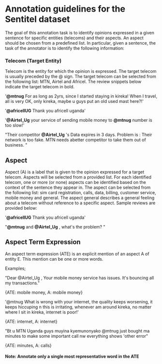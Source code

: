 # Annotation guidelines for the Sentitel dataset

The goal of this annotation task is to identify opinions expressed in a given sentence for specific entities (telecoms) and their aspects. An aspect should be chosen from a predefined list. In particular, given a sentence, the task of the annotator is to identify the following information:

### Telecom (Target Entity)
Telecom is the entity for which the opinion is expressed. The target telecom is usually preceded by the @ sign. The target telecom can be selected from the following list: MTN, Airtel and Africel. The review snippets below indicate the target telecom in bold.


'**@mtnug** For as long as 2yrs, since I started staying in kireka! When I travel, all is very OK, only kireka, maybe u guys put an old used mast  here?!'

'**@africellUG** Thank you africell uganda'

'**@Airtel_Ug** your service of sending mobile money to **@mtnug** number is too slow!'

"Their competitor **@Airtel_Ug** 's Data expires in 3 days. Problem is : Their network is too fake. MTN needs abetter competitor to take them out of business. "

## Aspect

Aspect (A) is a label that is given to the opinion expressed for a target telecom. Aspects will be selected from a provided list. For each identified telecom, one or more (or none) aspects can be identified based on the context of the sentence they appear in. The aspect can be selected from the following list: sim card registration, calls, data, billing, customer service, mobile money and general.
The aspect general describes a general feeling about a telecom without reference to a specific aspect. Sample reviews are provided below:

'**@africellUG** Thank you africell uganda'

"**@mtnug** and **@Airtel_Ug** , what's the problem? "

## Aspect Term Expression
An aspect term expression (ATE) is an explicit mention of an aspect A of entity E. This mention can be one or more words.

Examples;

"Dear @Airtel_Ug , Your mobile money service has issues.  It's bouncing all my transactions." 

{ATE: mobile money, A: mobile money}

'@mtnug What is wrong with your internet, the quality keeps worsening, it keeps hiccuping n this is irritating, whenever am around kireka, no matter where I sit in kireka, internet is poor!' 

{ATE: internet, A: internet}


"Bt u MTN Uganda guys muyina kyemunonyako @mtnug just bought ma minutes to make some important call nw everything shows 'other error"

{ATE: minutes, A: calls}

#### Note: Annotate only a single most representative word in the ATE

